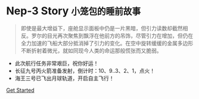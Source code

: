<!-- _coverpage.md -->

<!-- ![logo](_media/logo.png) -->
<!-- <img src="_media/logo.png" width = "25%" alt="Know-How Logo" align=center /> -->

# Nep-3 Story <small>小笼包的睡前故事</small>

> 即使是最大增益下，座舱显示面板中仍是一片黑暗，但引力读数却截然相反。罗尔的目光再次聚焦到飘浮在他前方的吊饰，尽管引力在增加，但仍在全力加速的飞船大部分抵消掉了引力的变化。在空中旋转缓缓的金属多边形不断折射着微光，就如同现今人类的命运那般慌张而又脆弱。

- 此次航行任务非常艰巨，祝你好运！
- 长征九号丙火箭准备发射，倒计时：10、9..3、2、1，点火！
- 海王三号已飞出月球轨道，开启自主飞行！

[Get Started](#intro)
